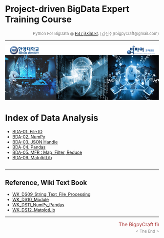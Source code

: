 
# Project-driven BigData Expert Training Course

<div align='right'><font size=2 color='gray'>Python For BigData @ <font color='blue'><a href='https://www.facebook.com/jskim.kr'>FB / jskim.kr</a></font>, [김진수](bigpycraft@gmail.com)</font></div>
<hr>

<img src="../images/img_front_readme_hyu.png">

# Index of Data Analysis
- <a href="https://htmlpreview.github.io/?https://github.com/jinsookim/iitp18-hyu-bigdata/blob/master/section-B/html/H51_PB_DA_307_FileIO.html                 "> BDA-01. File IO                     </a>
- <a href="https://htmlpreview.github.io/?https://github.com/jinsookim/iitp18-hyu-bigdata/blob/master/section-B/html/H52_PC_DA_521_NumPy_h5.html               "> BDA-02. NumPy                       </a>
- <a href="https://htmlpreview.github.io/?https://github.com/jinsookim/iitp18-hyu-bigdata/blob/master/section-B/html/H53_PB_DA_422_JSON.html                   "> BDA-03. JSON Handle                 </a>
- <a href="https://htmlpreview.github.io/?https://github.com/jinsookim/iitp18-hyu-bigdata/blob/master/section-B/html/H61_PC_DA_531_Pandas_h5.html              "> BDA-04. Pandas                      </a>
- <a href="https://htmlpreview.github.io/?https://github.com/jinsookim/iitp18-hyu-bigdata/blob/master/section-B/html/H62_PB_DA_421_MFR.html                    "> BDA-05. MFR : Map, Filter, Reduce   </a>
- <a href="https://htmlpreview.github.io/?https://github.com/jinsookim/iitp18-hyu-bigdata/blob/master/section-B/html/H63_PC_DA_511_Matplotlib_h5.html          "> BDA-06. MatplbtLib                  </a>
<br/><br/>

<hr>

## Reference, Wiki Text Book
- <a href="https://htmlpreview.github.io/?https://github.com/jinsookim/iitp18-hyu-bigdata/blob/master/section-B/wikids/WK_DS09_String_Text_File_Processing.html   "> WK_DS09_String_Text_File_Processing  </a>
- <a href="https://htmlpreview.github.io/?https://github.com/jinsookim/iitp18-hyu-bigdata/blob/master/section-B/wikids/WK_DS10_Module.html                        "> WK_DS10_Module                       </a>
- <a href="https://htmlpreview.github.io/?https://github.com/jinsookim/iitp18-hyu-bigdata/blob/master/section-B/wikids/WK_DS11_NumPy_Pandas.html                  "> WK_DS11_NumPy_Pandas                 </a>
- <a href="https://htmlpreview.github.io/?https://github.com/jinsookim/iitp18-hyu-bigdata/blob/master/section-B/wikids/WK_DS12_MatplotLib.html                    "> WK_DS12_MatplotLib                   </a>


<hr>
<marquee><font size=3 color='brown'>The BigpyCraft find the information to design valuable society with Technology & Craft.</font></marquee>
<div align='right'><font size=2 color='gray'> &lt; The End &gt; </font></div>
